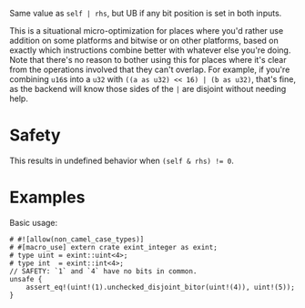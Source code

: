 Same value as `self | rhs`, but UB if any bit position is set in both inputs.

This is a situational micro-optimization for places where you'd rather use
addition on some platforms and bitwise or on other platforms, based on exactly
which instructions combine better with whatever else you're doing. Note that
there's no reason to bother using this for places where it's clear from the
operations involved that they can't overlap. For example, if you're combining
`u16`s into a `u32` with `((a as u32) << 16) | (b as u32)`, that's fine, as the
backend will know those sides of the `|` are disjoint without needing help.

# Safety

This results in undefined behavior when `(self & rhs) != 0`.

# Examples

Basic usage:

```
# #![allow(non_camel_case_types)]
# #[macro_use] extern crate exint_integer as exint;
# type uint = exint::uint<4>;
# type int  = exint::int<4>;
// SAFETY: `1` and `4` have no bits in common.
unsafe {
    assert_eq!(uint!(1).unchecked_disjoint_bitor(uint!(4)), uint!(5));
}
```
